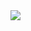 <!--a href="https://github.com/mateus-aleixo">
  <img align="center" src="https://quotes-github-readme.vercel.app/api?type=horizontal&theme=tokyonight" />
</a-->

<a href="https://github.com/mateus-aleixo">
  <img align="center" src="https://github-readme-stats.vercel.app/api/wakatime?username=mateusaleixo&layout=compact&theme=tokyonight&bg_color=00000000" />
</a>
